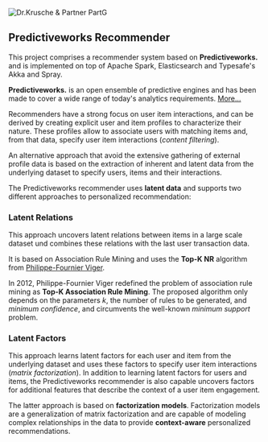 ![Dr.Krusche & Partner PartG](https://raw.github.com/skrusche63/spark-recom/master/images/dr_kruscheundpartner_640.png)

## Predictiveworks Recommender

This project comprises a recommender system based on **Predictiveworks.** and is implemented on top of Apache Spark, 
Elasticsearch and Typesafe's Akka and Spray.

**Predictiveworks.** is an open ensemble of predictive engines and has been made to cover a wide range of today's analytics 
requirements. [More...](http://predictiveworks.eu)

Recommenders have a strong focus on user item interactions, and can be derived by creating explicit user and item profiles to 
characterize their nature. These profiles allow to associate users with matching items and, from that data, specify user item 
interactions (*content filtering*).

An alternative approach that avoid the extensive gathering of external profile data is based on the extraction of inherent 
and latent data from the underlying dataset to specify users, items and their interactions.

The Predictiveworks recommender uses **latent data** and supports two different approaches to personalized recommendation:

### Latent Relations

This approach uncovers latent relations between items in a large scale dataset und combines these relations with the 
last user transaction data. 

It is based on Association Rule Mining and uses the **Top-K NR** algorithm from [Philippe-Fournier Viger](http://www.philippe-fournier-viger.com/).

In 2012, Philippe-Fournier Viger redefined the problem of association rule mining as **Top-K Association Rule Mining**. The 
proposed algorithm only depends on the parameters *k*, the number of rules to be generated, and *minimum confidence*, and circumvents 
the well-known *minimum support* problem.

### Latent Factors

This approach learns latent factors for each user and item from the underlying dataset and uses these factors to specify user 
item interactions (*matrix factorization*). In addition to learning latent factors for users and items, the Predictiveworks 
recommender is also capable uncovers factors for additional features that describe the context of a user item engagement.

The latter approach is based on **factorization models**. Factorization models are a generalization of matrix factorization and 
are capable of modeling complex relationships in the data to provide **context-aware** personalized recommendations.